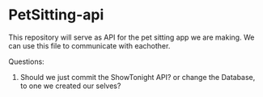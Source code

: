 # PetSitting-api

This repository will serve as API for the pet sitting app we are making. We can use this file to communicate with eachother.

Questions:
  1. Should we just commit the ShowTonight API? or change the Database, to one we created our selves?
